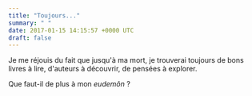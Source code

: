 ```yaml
---
title: "Toujours..."
summary: " "
date: 2017-01-15 14:15:57 +0000 UTC
draft: false
---
```

Je me réjouis du fait que jusqu'à ma mort, je trouverai toujours de bons livres à lire, d'auteurs à découvrir, de pensées à explorer.

Que faut-il de plus à mon <em>eudemôn</em> ?
